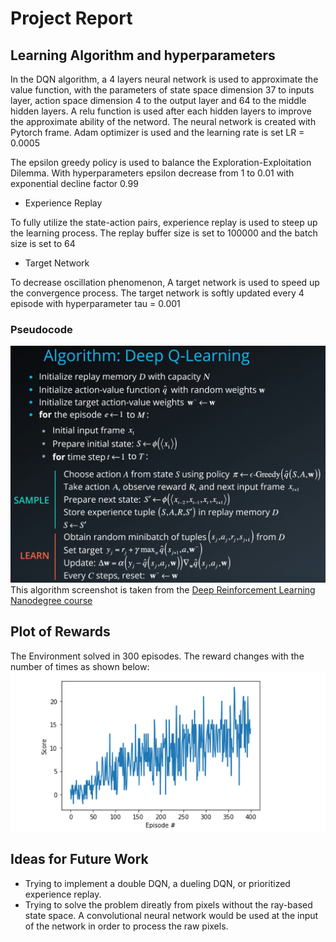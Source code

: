 [//]: # (Image References)
[image3]: https://github.com/oliver1112/udacity-DRL-nanodegree-project-Navigation/blob/master/assets/DQN.png "Plot"
[image2]: https://github.com/oliver1112/udacity-DRL-nanodegree-project-Navigation/blob/master/assets/DQN%20Pseudocode.png "Pseudocode"

# Project Report
## Learning Algorithm and hyperparameters
In the DQN algorithm, a 4 layers neural network is used to approximate the value function, with the parameters of state space dimension 
37 to inputs layer, action space dimension 4 to the output layer and 64 to the middle hidden layers. A relu function is used after each 
hidden layers to improve the approximate ability of the netword. The neural network is created with Pytorch frame. Adam optimizer 
is used and the learning rate is set LR = 0.0005 


The epsilon greedy policy is used to balance the Exploration-Exploitation Dilemma. With hyperparameters epsilon decrease from 1 to 0.01 with exponential decline factor 0.99
- Experience Replay


To fully utilize the state-action pairs, experience replay is used to steep up the learning process. The replay buffer size is set to 100000
and the batch size is set to 64

- Target Network


To decrease oscillation phenomenon, A target network is used to speed up the convergence process. The target network is softly updated 
every 4 episode with hyperparameter tau = 0.001 

### Pseudocode
![Pseudocode][image2]
This algorithm screenshot is taken from the [Deep Reinforcement Learning Nanodegree course](https://www.udacity.com/course/deep-reinforcement-learning-nanodegree--nd893)



## Plot of Rewards
The Environment solved in 300 episodes. The reward changes with the number of times as shown below:
![Plot][image3]




## Ideas for Future Work
- Trying to implement a double DQN, a dueling DQN, or prioritized experience replay.
- Trying to solve the problem direatly from pixels without the ray-based state space. A convolutional neural network would be used at the input of the network in order to process the raw pixels.
